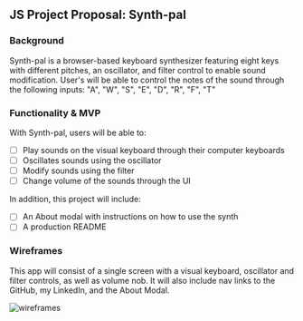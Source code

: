 ## JS Project Proposal: Synth-pal

### Background

Synth-pal is a browser-based keyboard synthesizer featuring eight keys with different pitches, an oscillator, and filter control to enable sound modification. User's will be able to control the notes of the sound through the following inputs: "A", "W", "S", "E", "D", "R", "F", "T"

### Functionality & MVP

With Synth-pal, users will be able to:
- [ ] Play sounds on the visual keyboard through their computer keyboards
- [ ] Oscillates sounds using the oscillator
- [ ] Modify sounds using the filter
- [ ] Change volume of the sounds through the UI

In addition, this project will include:
- [ ] An About modal with instructions on how to use the synth
- [ ] A production README

### Wireframes
This app will consist of a single screen with a visual keyboard, oscillator and filter controls, as well as volume nob. It will also include nav links to the GitHub, my LinkedIn, and the About Modal.

![wireframes](https://github.com/jestir1234/synth-pal/blob/master/synth-pal.png)
